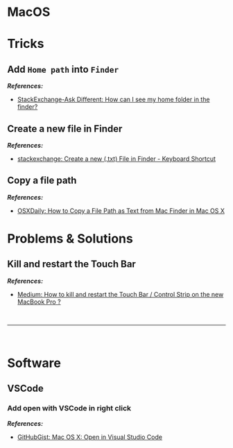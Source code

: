 # MacOS

# Tricks

## Add `Home path` into `Finder`

***References:***

- [StackExchange-Ask Different: How can I see my home folder in the finder?](https://apple.stackexchange.com/questions/55408/how-can-i-see-my-home-folder-in-the-finder)

## Create a new file in Finder

***References:***

- [stackexchange: Create a new (.txt) File in Finder - Keyboard Shortcut](https://apple.stackexchange.com/questions/129699/create-a-new-txt-file-in-finder-keyboard-shortcut)

## Copy a file path

***References:***

- [OSXDaily: How to Copy a File Path as Text from Mac Finder in Mac OS X](http://osxdaily.com/2015/11/05/copy-file-path-name-text-mac-os-x-finder/)

# Problems & Solutions

## Kill and restart the Touch Bar

***References:***

- [Medium: How to kill and restart the Touch Bar / Control Strip on the new MacBook Pro ?](https://medium.com/zenchef-tech-and-product/how-to-kill-and-restart-the-touch-bar-control-strip-on-the-new-macbook-pro-b77e97c11d03)

<!--  -->
<br>

***

<br>
<!--  -->

# Software

## VSCode

### Add **open with VSCode** in right click

***References:***

- [GitHubGist: Mac OS X: Open in Visual Studio Code](https://gist.github.com/tonysneed/f9f09bfa28bcf98e8d8306f9b21f99e2)